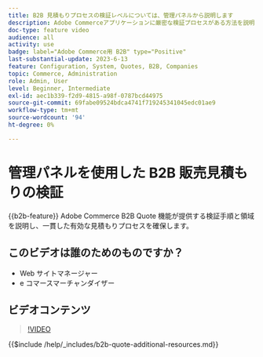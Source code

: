 ```yaml
---
title: B2B 見積もりプロセスの検証レベルについては、管理パネルから説明します
description: Adobe Commerceアプリケーションに厳密な検証プロセスがある方法を説明します。  このビデオチュートリアルでは、Adobe Commerce管理パネルでの検証プロセスを説明し、引用処理が有効で一貫性があることを確認します
doc-type: feature video
audience: all
activity: use
badge: label="Adobe Commerce用 B2B" type="Positive"
last-substantial-update: 2023-6-13
feature: Configuration, System, Quotes, B2B, Companies
topic: Commerce, Administration
role: Admin, User
level: Beginner, Intermediate
exl-id: aec1b339-f2d9-4815-a98f-0787bcd44975
source-git-commit: 69fabe09524bdca4741f719245341045edc01ae9
workflow-type: tm+mt
source-wordcount: '94'
ht-degree: 0%

---
```


# 管理パネルを使用した B2B 販売見積もりの検証

{{b2b-feature}}
Adobe Commerce B2B Quote 機能が提供する検証手順と領域を説明し、一貫した有効な見積もりプロセスを確保します。

## このビデオは誰のためのものですか？

- Web サイトマネージャー
- e コマースマーチャンダイザー

## ビデオコンテンツ

>[!VIDEO](https://video.tv.adobe.com/v/3420413?learn=on)

{{$include /help/_includes/b2b-quote-additional-resources.md}}
